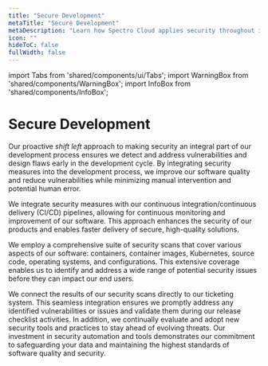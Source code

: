 ```yaml
---
title: "Secure Development"
metaTitle: "Secure Development"
metaDescription: "Learn how Spectro Cloud applies security throughout its development lifecycle."
icon: ""
hideToC: false
fullWidth: false
---
```



import Tabs from 'shared/components/ui/Tabs';
import WarningBox from 'shared/components/WarningBox';
import InfoBox from 'shared/components/InfoBox';

# Secure Development

Our proactive *shift left*  approach to making security an integral part of our development process ensures we detect and address vulnerabilities and design flaws early in the development cycle. By integrating security measures into the development process, we improve our software quality and reduce vulnerabilities while minimizing manual intervention and potential human error. 

We integrate security measures with our continuous integration/continuous delivery (CI/CD) pipelines, allowing for continuous monitoring and improvement of our software. This approach enhances the security of our products and enables faster delivery of secure, high-quality solutions.

We employ a comprehensive suite of security scans that cover various aspects of our software: containers, container images, Kubernetes, source code, operating systems, and configurations. This extensive coverage enables us to identify and address a wide range of potential security issues before they can impact our end users. 

We connect the results of our security scans directly to our ticketing system. This seamless integration ensures we promptly address any identified vulnerabilities or issues and validate them during our release checklist activities.
In addition, we continually evaluate and adopt new security tools and practices to stay ahead of evolving threats. Our investment in security automation and tools demonstrates our commitment to safeguarding your data and maintaining the highest standards of software quality and security.
